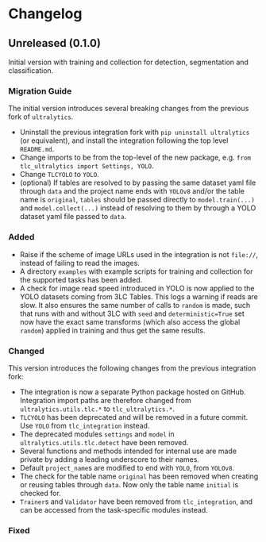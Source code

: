 # Changelog

## Unreleased (0.1.0)

Initial version with training and collection for detection, segmentation and classification.

### Migration Guide

The initial version introduces several breaking changes from the previous fork of `ultralytics`. 

- Uninstall the previous integration fork with `pip uninstall ultralytics` (or equivalent), and install the integration following the top level `README.md`.
- Change imports to be from the top-level of the new package, e.g. `from tlc_ultralytics import Settings, YOLO`.
- Change `TLCYOLO` to `YOLO`.
- (optional) If tables are resolved to by passing the same dataset yaml file through `data` and the project name ends with `YOLOv8` and/or the table name is `original`, `tables` should be passed directly to `model.train(...)` and `model.collect(...)` instead of resolving to them by through a YOLO dataset yaml file passed to `data`.

### Added

- Raise if the scheme of image URLs used in the integration is not `file://`, instead of failing to read the images.
- A directory `examples` with example scripts for training and collection for the supported tasks has been added.
- A check for image read speed introduced in YOLO is now applied to the YOLO datasets coming from 3LC Tables. This logs a warning if reads are slow. It also ensures the same number of calls to `random` is made, such that runs with and without 3LC with `seed` and `deterministic=True` set now have the exact same transforms (which also access the global `random`) applied in training and thus get the same results.

### Changed

This version introduces the following changes from the previous integration fork:

- The integration is now a separate Python package hosted on GitHub. Integration import paths are therefore changed from `ultralytics.utils.tlc.*` to `tlc_ultralytics.*`.
- `TLCYOLO` has been deprecated and will be removed in a future commit. Use `YOLO` from `tlc_integration` instead.
- The deprecated modules `settings` and `model` in `ultralytics.utils.tlc.detect` have been removed.
- Several functions and methods intended for internal use are made private by adding a leading underscore to their names.
- Default `project_name`s are modified to end with `YOLO`, from `YOLOv8`.
- The check for the table name `original` has been removed when creating or reusing tables through `data`. Now only the table name `initial` is checked for.
- `Trainer`s and `Validator` have been removed from `tlc_integration`, and can be accessed from the task-specific modules instead.

### Fixed
